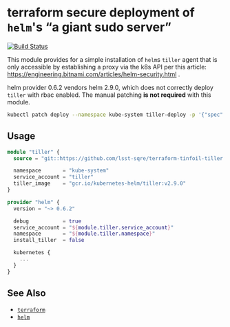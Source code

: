 terraform secure deployment of `helm`'s “a giant sudo server”
===

[![Build Status](https://travis-ci.org/lsst-sqre/terraform-tinfoil-tiller.png)](https://travis-ci.org/lsst-sqre/terraform-tinfoil-tiller)

This module provides for a simple installation of `helm`s `tiller` agent that
is only accessible by establishing a proxy via the k8s API per this article:
https://engineering.bitnami.com/articles/helm-security.html .

helm provider 0.6.2 vendors helm 2.9.0, which does not correctly deploy
`tiller` with rbac enabled.  The manual patching **is not required** with this
module.

```bash
kubectl patch deploy --namespace kube-system tiller-deploy -p '{"spec":{"template":{"spec":{"automountServiceAccountToken":true}}}}'
```

Usage
---

```terraform
module "tiller" {
  source = "git::https://github.com/lsst-sqre/terraform-tinfoil-tiller.git//?ref=master"

  namespace       = "kube-system"
  service_account = "tiller"
  tiller_image    = "gcr.io/kubernetes-helm/tiller:v2.9.0"
}

provider "helm" {
  version = "~> 0.6.2"

  debug           = true
  service_account = "${module.tiller.service_account}"
  namespace       = "${module.tiller.namespace}"
  install_tiller  = false

  kubernetes {
    ...
  }
}
```

See Also
---

* [`terraform`](https://www.terraform.io/)
* [`helm`](https://docs.helm.sh/)
